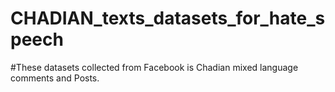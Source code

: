 # CHADIAN_texts_datasets_for_hate_speech
#These datasets collected from Facebook is Chadian mixed language comments and Posts.
